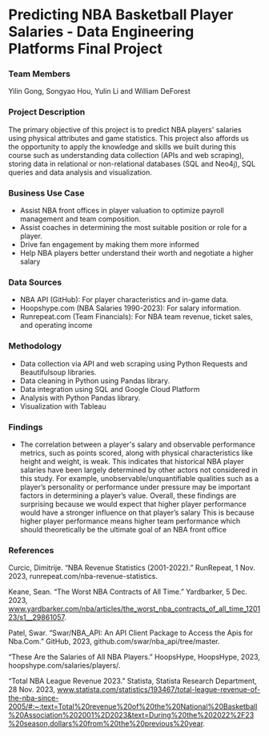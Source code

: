 # Predicting NBA Basketball Player Salaries - Data Engineering Platforms Final Project

### Team Members

Yilin Gong, Songyao Hou, Yulin Li and William DeForest

### Project Description

The primary objective of this project is to predict NBA players' salaries using physical attributes and game statistics. This project also affords us the opportunity to apply the knowledge and skills we built during this course such as understanding data collection (APIs and web scraping), storing data in relational or non-relational databases (SQL and Neo4j), SQL queries and data analysis and visualization.

### Business Use Case

- Assist NBA front offices in player valuation to optimize payroll management and team composition.
- Assist coaches in determining the most suitable position or role for a player.
- Drive fan engagement by making them more informed
- Help NBA players better understand their worth and negotiate a higher salary

### Data Sources

- NBA API (GitHub): For player characteristics and in-game data.
- Hoopshype.com (NBA Salaries 1990-2023): For salary information.
- Runrepeat.com (Team Financials): For NBA team revenue, ticket sales, and operating income

### Methodology

- Data collection via API and web scraping using Python Requests and Beautifulsoup libraries.
- Data cleaning in Python using Pandas library.
- Data integration using SQL and Google Cloud Platform
- Analysis with Python Pandas library.
- Visualization with Tableau

### Findings

- The correlation between a player's salary and observable performance metrics, such as points scored, along with physical characteristics like height and weight, is weak. This indicates that historical NBA player salaries have been largely determined by other actors not considered in this study. For example, unobservable/unquantifiable qualities such as a player’s personality or performance under pressure may be important factors in determining a player’s value. Overall, these findings are surprising because we would expect that higher player performance would have a stronger influence on that player’s salary
This is because higher player performance means higher team performance which should theoretically be the ultimate goal of an NBA front office

### References

Curcic, Dimitrije. “NBA Revenue Statistics (2001-2022).” RunRepeat, 1 Nov. 2023, runrepeat.com/nba-revenue-statistics. 

Keane, Sean. “The Worst NBA Contracts of All Time.” Yardbarker, 5 Dec. 2023, www.yardbarker.com/nba/articles/the_worst_nba_contracts_of_all_time_120123/s1__29861057. 

Patel, Swar. “Swar/NBA_API: An API Client Package to Access the Apis for Nba.Com.” GitHub, 2023, github.com/swar/nba_api/tree/master.

“These Are the Salaries of All NBA Players.” HoopsHype, HoopsHype, 2023, hoopshype.com/salaries/players/. 

“Total NBA League Revenue 2023.” Statista, Statista Research Department, 28 Nov. 2023, www.statista.com/statistics/193467/total-league-revenue-of-the-nba-since-2005/#:~:text=Total%20revenue%20of%20the%20National%20Basketball%20Association%202001%2D2023&text=During%20the%202022%2F23%20season,dollars%20from%20the%20previous%20year. 




